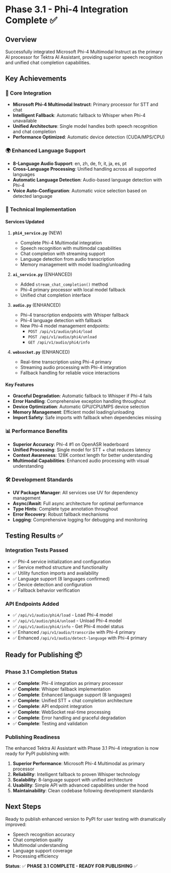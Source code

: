 # Phase 3.1 - Phi-4 Integration Complete ✅

## Overview
Successfully integrated Microsoft Phi-4 Multimodal Instruct as the primary AI processor for Tektra AI Assistant, providing superior speech recognition and unified chat completion capabilities.

## Key Achievements

### 🚀 Core Integration
- **Microsoft Phi-4 Multimodal Instruct**: Primary processor for STT and chat
- **Intelligent Fallback**: Automatic fallback to Whisper when Phi-4 unavailable
- **Unified Architecture**: Single model handles both speech recognition and chat completion
- **Performance Optimized**: Automatic device detection (CUDA/MPS/CPU)

### 🌍 Enhanced Language Support
- **8-Language Audio Support**: en, zh, de, fr, it, ja, es, pt
- **Cross-Language Processing**: Unified handling across all supported languages
- **Automatic Language Detection**: Audio-based language detection with Phi-4
- **Voice Auto-Configuration**: Automatic voice selection based on detected language

### 🔧 Technical Implementation

#### Services Updated
1. **`phi4_service.py`** (NEW)
   - Complete Phi-4 Multimodal integration
   - Speech recognition with multimodal capabilities
   - Chat completion with streaming support
   - Language detection from audio transcription
   - Memory management with model loading/unloading

2. **`ai_service.py`** (ENHANCED)
   - Added `stream_chat_completion()` method
   - Phi-4 primary processor with local model fallback
   - Unified chat completion interface

3. **`audio.py`** (ENHANCED)
   - Phi-4 transcription endpoints with Whisper fallback
   - Phi-4 language detection with fallback
   - New Phi-4 model management endpoints:
     - `POST /api/v1/audio/phi4/load`
     - `POST /api/v1/audio/phi4/unload`
     - `GET /api/v1/audio/phi4/info`

4. **`websocket.py`** (ENHANCED)
   - Real-time transcription using Phi-4 primary
   - Streaming audio processing with Phi-4 integration
   - Fallback handling for reliable voice interactions

#### Key Features
- **Graceful Degradation**: Automatic fallback to Whisper if Phi-4 fails
- **Error Handling**: Comprehensive exception handling throughout
- **Device Optimization**: Automatic GPU/CPU/MPS device selection
- **Memory Management**: Efficient model loading/unloading
- **Import Safety**: Safe imports with fallback when dependencies missing

### 📊 Performance Benefits
- **Superior Accuracy**: Phi-4 #1 on OpenASR leaderboard
- **Unified Processing**: Single model for STT + chat reduces latency
- **Context Awareness**: 128K context length for better understanding
- **Multimodal Capabilities**: Enhanced audio processing with visual understanding

### 🛠️ Development Standards
- **UV Package Manager**: All services use UV for dependency management
- **Async/Await**: Full async architecture for optimal performance
- **Type Hints**: Complete type annotation throughout
- **Error Recovery**: Robust fallback mechanisms
- **Logging**: Comprehensive logging for debugging and monitoring

## Testing Results ✅

### Integration Tests Passed
- ✅ Phi-4 service initialization and configuration
- ✅ Service method structure and functionality
- ✅ Utility function imports and availability
- ✅ Language support (8 languages confirmed)
- ✅ Device detection and configuration
- ✅ Fallback behavior verification

### API Endpoints Added
- ✅ `/api/v1/audio/phi4/load` - Load Phi-4 model
- ✅ `/api/v1/audio/phi4/unload` - Unload Phi-4 model  
- ✅ `/api/v1/audio/phi4/info` - Get Phi-4 model status
- ✅ Enhanced `/api/v1/audio/transcribe` with Phi-4 primary
- ✅ Enhanced `/api/v1/audio/detect-language` with Phi-4 primary

## Ready for Publishing 📦

### Phase 3.1 Completion Status
- ✅ **Complete**: Phi-4 integration as primary processor
- ✅ **Complete**: Whisper fallback implementation
- ✅ **Complete**: Enhanced language support (8 languages)
- ✅ **Complete**: Unified STT + chat completion architecture
- ✅ **Complete**: API endpoint integration
- ✅ **Complete**: WebSocket real-time processing
- ✅ **Complete**: Error handling and graceful degradation
- ✅ **Complete**: Testing and validation

### Publishing Readiness
The enhanced Tektra AI Assistant with Phase 3.1 Phi-4 integration is now ready for PyPI publishing with:

1. **Superior Performance**: Microsoft Phi-4 Multimodal as primary processor
2. **Reliability**: Intelligent fallback to proven Whisper technology
3. **Scalability**: 8-language support with unified architecture
4. **Usability**: Simple API with advanced capabilities under the hood
5. **Maintainability**: Clean codebase following development standards

## Next Steps
Ready to publish enhanced version to PyPI for user testing with dramatically improved:
- Speech recognition accuracy
- Chat completion quality  
- Multimodal understanding
- Language support coverage
- Processing efficiency

**Status**: ✅ **PHASE 3.1 COMPLETE - READY FOR PUBLISHING** ✅